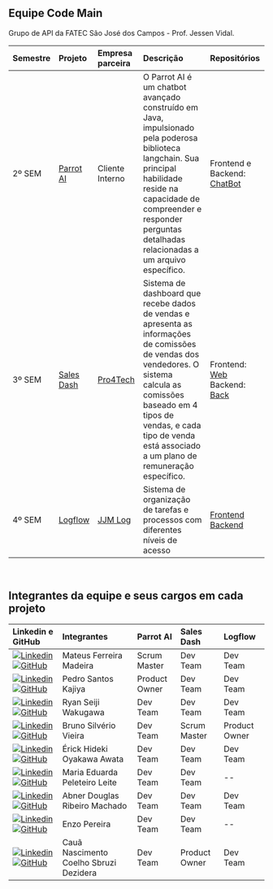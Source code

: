 

## Equipe Code Main 

Grupo de API da FATEC São José dos Campos - Prof. Jessen Vidal. 

<div align="center">

| Semestre | Projeto                                                                  | Empresa parceira                               | Descrição                                                                                                                                                                                                             | Repositórios                                                                                                                                                                                                                                                                                                                                                                                                                                                                                                                                                       |
| :------- | :----------------------------------------------------------------------- | :--------------------------------------------- | :-------------------------------------------------------------------------------------------------------------------------------------------------------------------------------------------------------------------- | :----------------------------------------------------------------------------------------------------------------------------------------------------------------------------------------------------------------------------------------------------------------------------------------------------------------------------------------------------------------------------------------------------------------------------------------------------------------------------------------------------------------------------------------------------------------- |
| 2º SEM   | [Parrot AI](https://github.com/C0demain/Documentation)               | Cliente Interno | O Parrot AI é um chatbot avançado construído em Java, impulsionado pela poderosa biblioteca langchain. Sua principal habilidade reside na capacidade de compreender e responder perguntas detalhadas relacionadas a um arquivo específico.                                                                                               | Frontend e Backend: <a href="https://github.com/C0demain/API-2-semestre"> ChatBot <a/>                                                                                                                                                                                                                                                                                                                                                                                                       |
| 3º SEM   | [Sales Dash](https://github.com/C0demain/sales-dash-documentation) | [Pro4Tech](https://www.pro4tech.com.br/)             | Sistema de dashboard que recebe dados de vendas e apresenta as informações de comissões de vendas dos vendedores. O sistema calcula as comissões baseado em 4 tipos de vendas, e cada tipo de venda está associado a um plano de remuneração específico. | Frontend: <a href="https://github.com/C0demain/sales-dash-web">Web<a/> <br> Backend: <br> <a href="https://github.com/C0demain/sales-dash-authentication"> Back <a/>|
|  4º SEM   | [Logflow](https://github.com/C0demain/logflow) | [JJM Log](https://www.jjmlog.com/index.php/pt/)             | Sistema de organização de tarefas e processos com diferentes níveis de acesso | [Frontend](https://github.com/C0demain/logflow-frontend) <br> [Backend](https://github.com/C0demain/logflow-backend) 
                                                                                                                                                                                                                                                                                                        
</div>
<br/>

## Integrantes da equipe e seus cargos em cada projeto

<div align="text-align:center">

| Linkedin e GitHub                                                                                                                                        | Integrantes                            | Parrot AI      | Sales Dash     |  Logflow 
| :--------------------------------------------------------------------------------------------------------------------------------------------- | :-------------------------------------- | :-------------- | :-------------- | :------
| [![Linkedin](https://img.shields.io/badge/Linkedin-blue?style=flat-square&logo=Linkedin&logoColor=white)](https://www.linkedin.com/in/mateus-ferreira-madeira/) [![GitHub](https://img.shields.io/badge/GitHub-111217?style=flat-square&logo=github&logoColor=white)](https://github.com/mafemad)            | Mateus Ferreira Madeira                | Scrum Master   | Dev Team       | Dev Team
| [![Linkedin](https://img.shields.io/badge/Linkedin-blue?style=flat-square&logo=Linkedin&logoColor=white)](https://www.linkedin.com/in/pedro-santos-kajiya-65763b260/) [![GitHub](https://img.shields.io/badge/GitHub-111217?style=flat-square&logo=github&logoColor=white)](https://github.com/kajiyap)            | Pedro Santos Kajiya                    | Product Owner  | Dev Team       | Dev Team
| [![Linkedin](https://img.shields.io/badge/Linkedin-blue?style=flat-square&logo=Linkedin&logoColor=white)](https://www.linkedin.com/in/ryan-wakugawa-526bbb27a/) [![GitHub](https://img.shields.io/badge/GitHub-111217?style=flat-square&logo=github&logoColor=white)](https://github.com/ryan-wakugawa)      | Ryan Seiji Wakugawa                    | Dev Team       | Dev Team       | Dev Team
| [![Linkedin](https://img.shields.io/badge/Linkedin-blue?style=flat-square&logo=Linkedin&logoColor=white)](https://www.linkedin.com/in/bruno-vieira-b999a2224/) [![GitHub](https://img.shields.io/badge/GitHub-111217?style=flat-square&logo=github&logoColor=white)](https://github.com/BrunoVieira003)     | Bruno Silvério Vieira                  | Dev Team       | Scrum Master   | Product Owner
| [![Linkedin](https://img.shields.io/badge/Linkedin-blue?style=flat-square&logo=Linkedin&logoColor=white)](https://www.linkedin.com/in/érick-awata/) [![GitHub](https://img.shields.io/badge/GitHub-111217?style=flat-square&logo=github&logoColor=white)](https://github.com/erickhoawata)       | Érick Hideki Oyakawa Awata             | Dev Team       | Dev Team       | Dev Team
| [![Linkedin](https://img.shields.io/badge/Linkedin-blue?style=flat-square&logo=Linkedin&logoColor=white)]() [![GitHub](https://img.shields.io/badge/GitHub-111217?style=flat-square&logo=github&logoColor=white)](https://github.com/Dudaleite08)         | Maria Eduarda Peleteiro Leite          | Dev Team       | Dev Team       | --
| [![Linkedin](https://img.shields.io/badge/Linkedin-blue?style=flat-square&logo=Linkedin&logoColor=white)](https://www.linkedin.com/in/abner-douglas/) [![GitHub](https://img.shields.io/badge/GitHub-111217?style=flat-square&logo=github&logoColor=white)](https://github.com/abnerdouglas)       | Abner Douglas Ribeiro Machado          | Dev Team       | Dev Team       | Dev Team
| [![Linkedin](https://img.shields.io/badge/Linkedin-blue?style=flat-square&logo=Linkedin&logoColor=white)](https://www.linkedin.com/in/enzo-pereira-13331b272/) [![GitHub](https://img.shields.io/badge/GitHub-111217?style=flat-square&logo=github&logoColor=white)](https://github.com/Enzopereira01)         | Enzo Pereira                           | Dev Team       | Dev Team       | --
| [![Linkedin](https://img.shields.io/badge/Linkedin-blue?style=flat-square&logo=Linkedin&logoColor=white)](https://www.linkedin.com/in/cauã-dezidera-375736275/) [![GitHub](https://img.shields.io/badge/GitHub-111217?style=flat-square&logo=github&logoColor=white)](https://github.com/CauaDezidera)          | Cauã Nascimento Coelho Sbruzi Dezidera | Dev Team       | Product Owner  | Dev Team

</div>

